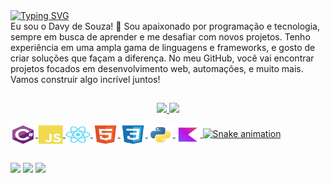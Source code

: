 <div>
<a href="https://git.io/typing-svg">
  <img src="https://readme-typing-svg.demolab.com?font=Fira+Code&pause=1000&color=%23AE7BFF&width=200&lines=Hello;你好;Hola;Привет;Salut;Olá;こんにちは;Hallo;Ciao;안녕하세요;Olá" alt="Typing SVG" />
</a>
</div>
Eu sou o Davy de Souza! 👋
Sou apaixonado por programação e tecnologia, sempre em busca de aprender e me desafiar com novos projetos. Tenho experiência em uma ampla gama de linguagens e frameworks, e gosto de criar soluções que façam a diferença. No meu GitHub, você vai encontrar projetos focados em desenvolvimento web, automações, e muito mais. Vamos construir algo incrível juntos!

  ##
<div align="center">
  <a href="https://github.com/DavydeSouza">
  <img height="180em" src="https://github-readme-stats.vercel.app/api?username=DavydeSouza&show_icons=true&theme=tokyonight&include_all_commits=true&count_private=true"/>
  <img height="180em" src="https://github-readme-stats.vercel.app/api/top-langs/?username=DavydeSouza&layout=compact&langs_count=7&theme=tokyonight"/>
</div>
<div style="display: inline_block"><br>
  <img align="center" alt="Js" height="30" width="40" src="https://raw.githubusercontent.com/devicons/devicon/master/icons/csharp/csharp-original.svg">
  <img align="center" alt="Js" height="30" width="40" src="https://raw.githubusercontent.com/devicons/devicon/master/icons/javascript/javascript-plain.svg">
  <img align="center" alt="React" height="30" width="40" src="https://raw.githubusercontent.com/devicons/devicon/master/icons/react/react-original.svg">
  <img align="center" alt="HTML" height="30" width="40" src="https://raw.githubusercontent.com/devicons/devicon/master/icons/html5/html5-original.svg">
  <img align="center" alt="CSS" height="30" width="40" src="https://raw.githubusercontent.com/devicons/devicon/master/icons/css3/css3-original.svg">
  <img align="center" alt="Python" height="30" width="40" src="https://raw.githubusercontent.com/devicons/devicon/master/icons/python/python-original.svg">
  <img align="center" alt="Kotlin" height="30" width="40" src="https://raw.githubusercontent.com/devicons/devicon/master/icons/kotlin/kotlin-original.svg">


  <img src="https://raw.githubusercontent.com/maurodesouza/maurodesouza/output/snake.svg" alt="Snake animation" />
  
</div>
  
  ##
 
<div>
  <a href="https://instagram.com/crvg_davyjd" target="_blank"><img src="https://img.shields.io/badge/-Instagram-%23E4405F?style=for-the-badge&logo=instagram&logoColor=white" target="_blank"></a>
  <a href = "mailto:davydsfp@gmail.com"><img src="https://img.shields.io/badge/-Gmail-%23333?style=for-the-badge&logo=gmail&logoColor=white" target="_blank"></a>
  <a href="https://br.linkedin.com/in/davy-de-souza-547a6419b" target="_blank"><img src="https://img.shields.io/badge/-LinkedIn-%230077B5?style=for-the-badge&logo=linkedin&logoColor=white" target="_blank"></a> 
</div>
